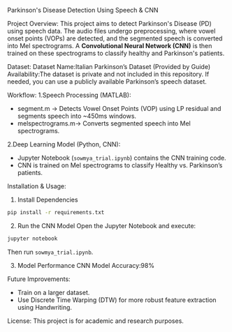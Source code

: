 Parkinson's Disease Detection Using Speech & CNN

Project Overview:
This project aims to detect Parkinson's Disease (PD) using speech data. The audio files undergo preprocessing, where vowel onset points (VOPs) are detected, and the segmented speech is converted into Mel spectrograms. A **Convolutional Neural Network (CNN)** is then trained on these spectrograms to classify healthy and Parkinson's patients.

Dataset:
Dataset Name:Italian Parkinson’s Dataset (Provided by Guide)  
Availability:The dataset is private and not included in this repository. If needed, you can use a publicly available Parkinson’s speech dataset.

Workflow:
1.Speech Processing (MATLAB):
   - segment.m → Detects Vowel Onset Points (VOP) using LP residual and segments speech into ~450ms windows.  
   - melspectrograms.m→ Converts segmented speech into Mel spectrograms.

2.Deep Learning Model (Python, CNN):  
   - Jupyter Notebook (`sowmya_trial.ipynb`) contains the CNN training code.  
   - CNN is trained on Mel spectrograms to classify Healthy vs. Parkinson’s patients.

Installation & Usage:
1. Install Dependencies
```bash
pip install -r requirements.txt
```
2. Run the CNN Model
Open the Jupyter Notebook and execute:
```bash
jupyter notebook
```
Then run `sowmya_trial.ipynb`.

3. Model Performance
CNN Model Accuracy:98% 

Future Improvements:
- Train on a larger dataset.
- Use Discrete Time Warping (DTW) for more robust feature extraction using Handwriting.

License:
This project is for academic and research purposes.

